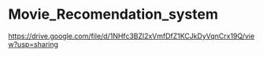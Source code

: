 # Movie_Recomendation_system
https://drive.google.com/file/d/1NHfc3BZl2xVmfDfZ1KCJkDyVqnCrx19Q/view?usp=sharing
